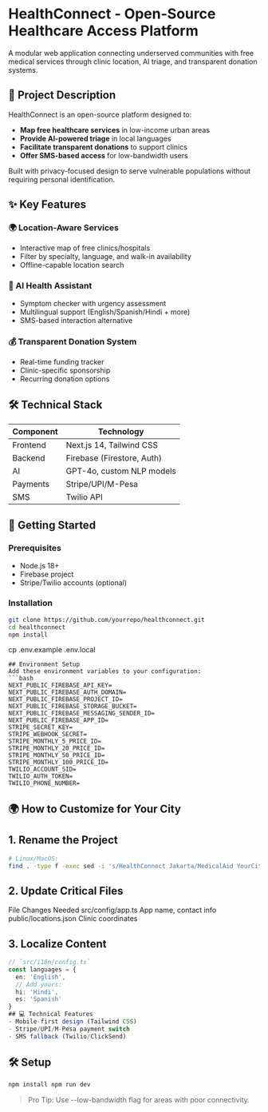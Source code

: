 # HealthConnect - Open-Source Healthcare Access Platform


A modular web application connecting underserved communities with free medical services through clinic location, AI triage, and transparent donation systems.

## 🏥 Project Description

HealthConnect is an open-source platform designed to:
- **Map free healthcare services** in low-income urban areas
- **Provide AI-powered triage** in local languages
- **Facilitate transparent donations** to support clinics
- **Offer SMS-based access** for low-bandwidth users

Built with privacy-focused design to serve vulnerable populations without requiring personal identification.

## ✨ Key Features

### 🌍 Location-Aware Services
- Interactive map of free clinics/hospitals
- Filter by specialty, language, and walk-in availability
- Offline-capable location search

### 🤖 AI Health Assistant
- Symptom checker with urgency assessment
- Multilingual support (English/Spanish/Hindi + more)
- SMS-based interaction alternative

### 💰 Transparent Donation System
- Real-time funding tracker
- Clinic-specific sponsorship
- Recurring donation options

## 🛠️ Technical Stack

| Component | Technology |
|-----------|------------|
| Frontend | Next.js 14, Tailwind CSS |
| Backend | Firebase (Firestore, Auth) |
| AI | GPT-4o, custom NLP models |
| Payments | Stripe/UPI/M-Pesa |
| SMS | Twilio API |

## 🚀 Getting Started

### Prerequisites
- Node.js 18+
- Firebase project
- Stripe/Twilio accounts (optional)

### Installation
```bash
git clone https://github.com/yourrepo/healthconnect.git
cd healthconnect
npm install
```
cp .env.example .env.local
```
## Environment Setup
Add these environment variables to your configuration:
```bash
NEXT_PUBLIC_FIREBASE_API_KEY=
NEXT_PUBLIC_FIREBASE_AUTH_DOMAIN=
NEXT_PUBLIC_FIREBASE_PROJECT_ID=
NEXT_PUBLIC_FIREBASE_STORAGE_BUCKET=
NEXT_PUBLIC_FIREBASE_MESSAGING_SENDER_ID=
NEXT_PUBLIC_FIREBASE_APP_ID=
STRIPE_SECRET_KEY=
STRIPE_WEBHOOK_SECRET=
STRIPE_MONTHLY_5_PRICE_ID=
STRIPE_MONTHLY_20_PRICE_ID=
STRIPE_MONTHLY_50_PRICE_ID=
STRIPE_MONTHLY_100_PRICE_ID=
TWILIO_ACCOUNT_SID=
TWILIO_AUTH_TOKEN=
TWILIO_PHONE_NUMBER=
```
## 🌍 How to Customize for Your City  

## 1. Rename the Project  
```bash  
# Linux/MacOS:  
find . -type f -exec sed -i 's/HealthConnect Jakarta/MedicalAid YourCity/g' {} +  
```
## 2. Update Critical Files

File	Changes Needed
src/config/app.ts	App name, contact info
public/locations.json	Clinic coordinates
## 3. Localize Content

```typescript
// `src/i18n/config.ts`  
const languages = {  
  en: 'English',  
  // Add yours:  
  hi: 'Hindi',  
  es: 'Spanish'  
}  
## 💻 Technical Features
- Mobile-first design (Tailwind CSS)
- Stripe/UPI/M-Pesa payment switch
- SMS fallback (Twilio/ClickSend)
```
## 🛠️ Setup
```bash 
npm install npm run dev 
```
> Pro Tip: Use --low-bandwidth flag for areas with poor connectivity.
